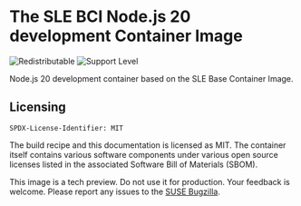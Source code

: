 # The SLE BCI Node.js 20 development Container Image
![Redistributable](https://img.shields.io/badge/Redistributable-Yes-green)
![Support Level](https://img.shields.io/badge/Support_Level-techpreview-blue)

Node.js 20 development container based on the SLE Base Container Image.

## Licensing
`SPDX-License-Identifier: MIT`

The build recipe and this documentation is licensed as MIT.
The container itself contains various software components under various open source licenses listed in the associated
Software Bill of Materials (SBOM).

This image is a tech preview. Do not use it for production.
Your feedback is welcome.
Please report any issues to the [SUSE Bugzilla](https://bugzilla.suse.com/enter_bug.cgi?product=SUSE%20Linux%20Enterprise%20Base%20Container%20Images).
